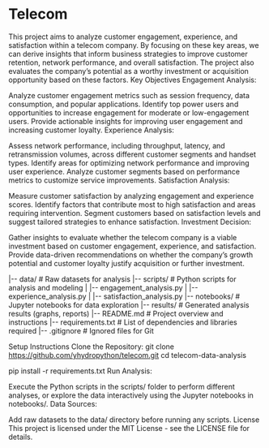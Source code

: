 # Telecom
This project aims to analyze customer engagement, experience, and satisfaction within a telecom company. By focusing on these key areas, we can derive insights that inform business strategies to improve customer retention, network performance, and overall satisfaction. The project also evaluates the company’s potential as a worthy investment or acquisition opportunity based on these factors. Key Objectives Engagement Analysis:

Analyze customer engagement metrics such as session frequency, data consumption, and popular applications. Identify top power users and opportunities to increase engagement for moderate or low-engagement users. Provide actionable insights for improving user engagement and increasing customer loyalty. Experience Analysis:

Assess network performance, including throughput, latency, and retransmission volumes, across different customer segments and handset types. Identify areas for optimizing network performance and improving user experience. Analyze customer segments based on performance metrics to customize service improvements. Satisfaction Analysis:

Measure customer satisfaction by analyzing engagement and experience scores. Identify factors that contribute most to high satisfaction and areas requiring intervention. Segment customers based on satisfaction levels and suggest tailored strategies to enhance satisfaction. Investment Decision:

Gather insights to evaluate whether the telecom company is a viable investment based on customer engagement, experience, and satisfaction. Provide data-driven recommendations on whether the company’s growth potential and customer loyalty justify acquisition or further investment.

|-- data/                     # Raw datasets for analysis
|-- scripts/                  # Python scripts for analysis and modeling
|   |-- engagement_analysis.py
|   |-- experience_analysis.py
|   |-- satisfaction_analysis.py
|-- notebooks/                # Jupyter notebooks for data exploration
|-- results/                  # Generated analysis results (graphs, reports)
|-- README.md                 # Project overview and instructions
|-- requirements.txt          # List of dependencies and libraries required
|-- .gitignore                # Ignored files for Git


Setup Instructions Clone the Repository: git clone https://github.com/yhydropython/telecom.git cd telecom-data-analysis

pip install -r requirements.txt Run Analysis:

Execute the Python scripts in the scripts/ folder to perform different analyses, or explore the data interactively using the Jupyter notebooks in notebooks/. Data Sources:

Add raw datasets to the data/ directory before running any scripts. License This project is licensed under the MIT License - see the LICENSE file for details.